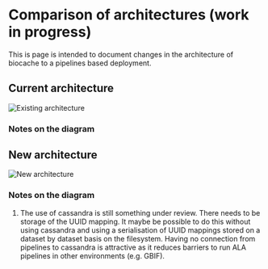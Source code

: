 # Comparison of architectures (work in progress)

This is page is intended to document changes in the architecture of biocache to a pipelines based deployment.

## Current architecture
![Existing architecture](https://docs.google.com/drawings/d/e/2PACX-1vQPYIjmbt1e-PNU0ZK6FpYpqxw4xQj4A3tXHjEZIQ3ZGPnwj0cBCdFgEs_SNnccR0rGcnpOFWgqYlLS/pub?w=960&h=720)

### Notes on the diagram


## New architecture
![New architecture](https://docs.google.com/drawings/d/e/2PACX-1vSGixRyj2cCyZjGFdcMZflYLXU_VuiA4Y6CIkNiF4DHLFOa03613iolLFOaDX_-AqnhMu6qdJn-veVA/pub?w=960&h=720)

### Notes on the diagram
1. The use of cassandra is still something under review. There needs to be storage of the UUID mapping. It maybe be possible to do this without using cassandra and using a serialisation of UUID mappings stored on a dataset by dataset basis on the filesystem. Having no connection from pipelines to cassandra is attractive as it reduces barriers to run ALA pipelines in other environments (e.g. GBIF).


